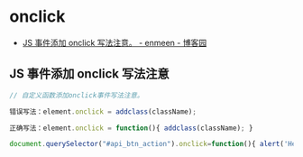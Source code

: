 # onclick

- [JS 事件添加 onclick 写法注意。 - enmeen - 博客园](https://www.cnblogs.com/enmeen/p/5185588.html)

## JS 事件添加 onclick 写法注意

```js
// 自定义函数添加onclick事件写法注意。

错误写法：element.onclick = addclass(className);

正确写法：element.onclick = function(){ addclass(className); }

document.querySelector("#api_btn_action").onclick=function(){ alert('Hello'); }
```